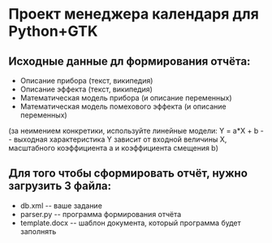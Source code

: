 # Проект менеджера календаря для Python+GTK

## Исходные данные дл формирования отчёта:

* Описание прибора (текст, википедия)
* Описание эффекта (текст, википедия)
* Математическая модель прибора (и описание переменных)
* Математическая модель помехового эффекта (и описание переменных)

(за неимением конкретики, используйте линейные модели: Y = a*X + b -- выходная характеристика Y зависит от входной величины X, масштабного коэффициента a и коэффициента смещения b)

## Для того чтобы сформировать отчёт, нужно загрузить 3 файла:

* db.xml -- ваше задание
* parser.py -- программа формирования отчёта
* template.docx -- шаблон документа, который программа будет заполнять

